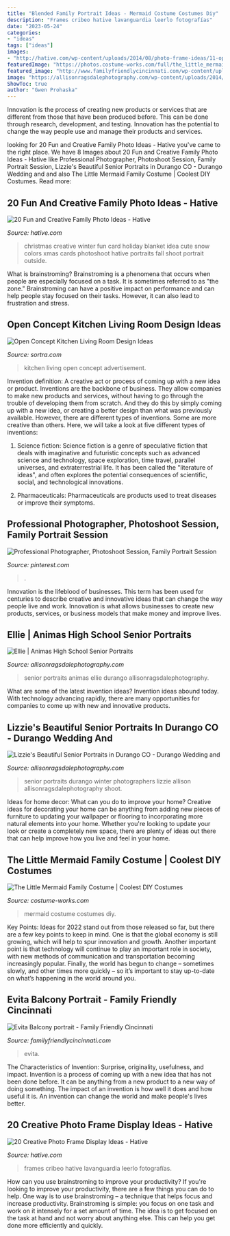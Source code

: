 ```yaml
---
title: "Blended Family Portrait Ideas - Mermaid Costume Costumes Diy"
description: "Frames cribeo hative lavanguardia leerlo fotografías"
date: "2023-05-24"
categories:
- "ideas"
tags: ["ideas"]
images:
- "http://hative.com/wp-content/uploads/2014/08/photo-frame-ideas/11-open-frame-photo-holders.jpg"
featuredImage: "https://photos.costume-works.com/full/the_little_mermaid_family6.jpg"
featured_image: "http://www.familyfriendlycincinnati.com/wp-content/uploads/2014/02/Evita-Balcony-portrait.jpg"
image: "https://allisonragsdalephotography.com/wp-content/uploads/2014/03/allisonragsdalephotography-7520.jpg"
ShowToc: true
author: "Gwen Prohaska"
---
```



Innovation is the process of creating new products or services that are different from those that have been produced before. This can be done through research, development, and testing. Innovation has the potential to change the way people use and manage their products and services.

	

		
looking for 20 Fun and Creative Family Photo Ideas - Hative you've came to the right place. We have 8 Images about 20 Fun and Creative Family Photo Ideas - Hative like Professional Photographer, Photoshoot Session, Family Portrait Session, Lizzie&#039;s Beautiful Senior Portraits in Durango CO - Durango Wedding and and also The Little Mermaid Family Costume | Coolest DIY Costumes. Read more:
		
    
## 20 Fun And Creative Family Photo Ideas - Hative

<img loading=lazy src="https://hative.com/wp-content/uploads/2014/11/family-photo-ideas/12-fun-creative-family-photo-ideas.jpg" onerror="this.onerror=null;this.src='https://tse3.mm.bing.net/th?id=OIP.oKSsgl-lOi1OLfaW0VdNuwHaLI&amp;pid=15.1';" alt="20 Fun and Creative Family Photo Ideas - Hative">

_Source: hative.com_

>christmas creative winter fun card holiday blanket idea cute snow colors xmas cards photoshoot hative portraits fall shoot portrait outside. 

	

What is brainstroming?
Brainstroming is a phenomena that occurs when people are especially focused on a task. It is sometimes referred to as "the zone." Brainstroming can have a positive impact on performance and can help people stay focused on their tasks. However, it can also lead to frustration and stress.

    
## Open Concept Kitchen Living Room Design Ideas

<img loading=lazy src="https://www.sortra.com/wp-content/uploads/2014/07/living23.jpg" onerror="this.onerror=null;this.src='https://tse4.mm.bing.net/th?id=OIP.edC0k6Ak_I11Wzr7cay5uAHaLP&amp;pid=15.1';" alt="Open Concept Kitchen Living Room Design Ideas">

_Source: sortra.com_

>kitchen living open concept advertisement. 

	

Invention definition: A creative act or process of coming up with a new idea or product.
Inventions are the backbone of business. They allow companies to make new products and services, without having to go through the trouble of developing them from scratch. And they do this by simply coming up with a new idea, or creating a better design than what was previously available.
However, there are different types of inventions. Some are more creative than others. Here, we will take a look at five different types of inventions:

1) Science fiction: Science fiction is a genre of speculative fiction that deals with imaginative and futuristic concepts such as advanced science and technology, space exploration, time travel, parallel universes, and extraterrestrial life. It has been called the "literature of ideas", and often explores the potential consequences of scientific, social, and technological innovations.

2) Pharmaceuticals: Pharmaceuticals are products used to treat diseases or improve their symptoms.

    
## Professional Photographer, Photoshoot Session, Family Portrait Session

<img loading=lazy src="https://i.pinimg.com/736x/2d/b8/ab/2db8ab63c8e3c21607e1ad1eb2700f77.jpg" onerror="this.onerror=null;this.src='https://tse2.mm.bing.net/th?id=OIP.EHKpPXnOV5dvgspR2ZutAAHaNK&amp;pid=15.1';" alt="Professional Photographer, Photoshoot Session, Family Portrait Session">

_Source: pinterest.com_

>. 

	

Innovation is the lifeblood of businesses. This term has been used for centuries to describe creative and innovative ideas that can change the way people live and work. Innovation is what allows businesses to create new products, services, or business models that make money and improve lives.

    
## Ellie | Animas High School Senior Portraits

<img loading=lazy src="http://allisonragsdalephotography.com/wp-content/uploads/2013/07/allisonragsdalephotography-5713-681x1024.jpg" onerror="this.onerror=null;this.src='https://tse2.mm.bing.net/th?id=OIP.M2LeU_fSFUX6z8e5dvl6uQHaLI&amp;pid=15.1';" alt="Ellie | Animas High School Senior Portraits">

_Source: allisonragsdalephotography.com_

>senior portraits animas ellie durango allisonragsdalephotography. 

	

What are some of the latest invention ideas?
Invention ideas abound today. With technology advancing rapidly, there are many opportunities for companies to come up with new and innovative products.

    
## Lizzie&#039;s Beautiful Senior Portraits In Durango CO - Durango Wedding And

<img loading=lazy src="https://allisonragsdalephotography.com/wp-content/uploads/2014/03/allisonragsdalephotography-7520.jpg" onerror="this.onerror=null;this.src='https://tse4.mm.bing.net/th?id=OIP.bRiMDhTheGAR9LyfokG6CQHaLI&amp;pid=15.1';" alt="Lizzie&#039;s Beautiful Senior Portraits in Durango CO - Durango Wedding and">

_Source: allisonragsdalephotography.com_

>senior portraits durango winter photographers lizzie allison allisonragsdalephotography shoot. 

	

Ideas for home decor: What can you do to improve your home?
Creative ideas for decorating your home can be anything from adding new pieces of furniture to updating your wallpaper or flooring to incorporating more natural elements into your home. Whether you're looking to update your look or create a completely new space, there are plenty of ideas out there that can help improve how you live and feel in your home.

    
## The Little Mermaid Family Costume | Coolest DIY Costumes

<img loading=lazy src="https://photos.costume-works.com/full/the_little_mermaid_family6.jpg" onerror="this.onerror=null;this.src='https://tse1.mm.bing.net/th?id=OIP.n6odpt2L3QegWgkFQHESGgHaKT&amp;pid=15.1';" alt="The Little Mermaid Family Costume | Coolest DIY Costumes">

_Source: costume-works.com_

>mermaid costume costumes diy. 

	

Key Points:
Ideas for 2022 stand out from those released so far, but there are a few key points to keep in mind. One is that the global economy is still growing, which will help to spur innovation and growth. Another important point is that technology will continue to play an important role in society, with new methods of communication and transportation becoming increasingly popular. Finally, the world has begun to change – sometimes slowly, and other times more quickly – so it’s important to stay up-to-date on what’s happening in the world around you.

    
## Evita Balcony Portrait - Family Friendly Cincinnati

<img loading=lazy src="http://www.familyfriendlycincinnati.com/wp-content/uploads/2014/02/Evita-Balcony-portrait.jpg" onerror="this.onerror=null;this.src='https://tse2.mm.bing.net/th?id=OIP.X5URncrYQBwr4yg8CboGfgAAAA&amp;pid=15.1';" alt="Evita Balcony portrait - Family Friendly Cincinnati">

_Source: familyfriendlycincinnati.com_

>evita. 

	

The Characteristics of Invention: Surprise, originality, usefulness, and impact.
Invention is a process of coming up with a new idea that has not been done before. It can be anything from a new product to a new way of doing something. The impact of an invention is how well it does and how useful it is. An invention can change the world and make people's lives better.

    
## 20 Creative Photo Frame Display Ideas - Hative

<img loading=lazy src="http://hative.com/wp-content/uploads/2014/08/photo-frame-ideas/11-open-frame-photo-holders.jpg" onerror="this.onerror=null;this.src='https://tse3.mm.bing.net/th?id=OIP.qeKqeMRMljNQkn3LVmAZHAHaLG&amp;pid=15.1';" alt="20 Creative Photo Frame Display Ideas - Hative">

_Source: hative.com_

>frames cribeo hative lavanguardia leerlo fotografías. 

	

How can you use brainstroming to improve your productivity?
If you're looking to improve your productivity, there are a few things you can do to help. One way is to use brainstroming – a technique that helps focus and increase productivity. Brainstroming is simple: you focus on one task and work on it intensely for a set amount of time. The idea is to get focused on the task at hand and not worry about anything else. This can help you get done more efficiently and quickly.

